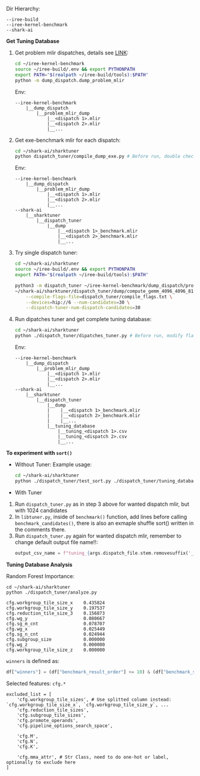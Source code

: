 Dir Hierarchy:
```
--iree-build
--iree-kernel-benchmark
--shark-ai
```

**Get Tuning Database**
1. Get problem mlir dispatches, details see [LINK](https://github.com/RattataKing/iree-kernel-benchmark/blob/dump_gemm/dump_dispatch/README.md):
    ```bash
    cd ~/iree-kernel-benchmark
    source ~/iree-build/.env && export PYTHONPATH
    export PATH="$(realpath ~/iree-build/tools):$PATH"
    python -m dump_dispatch.dump_problem_mlir
    ```
    Env:
    ```
    --iree-kernel-benchmark
        |__dump_dispatch
            |__problem_mlir_dump
                |__<dispatch 1>.mlir
                |__<dispatch 2>.mlir
                |__...
    ```

2. Get exe-benchmark mlir for each dispatch:
    ```bash
    cd ~/shark-ai/sharktuner
    python dispatch_tuner/compile_dump_exe.py # Before run, double check command flags (ex. gfx device) in run_iree_compile()
    ```
    Env:
    ```
    --iree-kernel-benchmark
        |__dump_dispatch
            |__problem_mlir_dump
                |__<dispatch 1>.mlir
                |__<dispatch 2>.mlir
                |__...
    --shark-ai
        |__sharktuner
            |__dispatch_tuner
                |__dump
                    |__<dispatch 1>_benchmark.mlir
                    |__<dispatch 2>_benchmark.mlir
                    |__...
    ```

3. Try single dispatch tuner:
    ```bash
    cd ~/shark-ai/sharktuner
    source ~/iree-build/.env && export PYTHONPATH
    export PATH="$(realpath ~/iree-build/tools):$PATH"

    python3 -m dispatch_tuner ~/iree-kernel-benchmark/dump_dispatch/problem_mlir_dump/compute_gemm_4096_4096_8192_f16_f32_tB_benchmark.mlir \
    ~/shark-ai/sharktuner/dispatch_tuner/dump/compute_gemm_4096_4096_8192_f16_f32_tB_benchmark.mlir \
        --compile-flags-file=dispatch_tuner/compile_flags.txt \
        --devices=hip://6 --num-candidates=30 \
        --dispatch-tuner-num-dispatch-candidates=30
    ```

4. Run dipatches tuner and get complete tuning database:
    ```bash
    cd ~/shark-ai/sharktuner
    python ./dispatch_tuner/dipatches_tuner.py # Before run, modify flags in cmd[] in main() to use target device
    ```
    Env:
    ```
    --iree-kernel-benchmark
        |__dump_dispatch
            |__problem_mlir_dump
                |__<dispatch 1>.mlir
                |__<dispatch 2>.mlir
                |__...
    --shark-ai
        |__sharktuner
            |__dispatch_tuner
                |__dump
                |    |__<dispatch 1>_benchmark.mlir
                |    |__<dispatch 2>_benchmark.mlir
                |    |__...
                |__tuning_database
                    |__tuning_<dispatch 1>.csv
                    |__tuning_<dispatch 2>.csv
                    |__...
    ```


**To experiment with `sort()`**
- Without Tuner:
Example usage:
    ```bash
    cd ~/shark-ai/sharktuner
    python ./dispatch_tuner/test_sort.py ./dispatch_tuner/tuning_database/tuning_compute_gemm_4096_4096_8192_f16_f32_tB.csv
    ```

- With Tuner
1. Run `dispatch_tuner.py` as in step 3 above for wanted dispatch mlir, but with 1024 candidates
2. In `libtuner.py`, inside of `benchmark()` function, add lines before calling `benchmark_candidates()`, there is also an exmaple shuffle sort() written in the comments there.
3. Run `dispatch_tuner.py` again for wanted dispatch mlir, remember to change default output file name!!:
    ```python
    output_csv_name = f"tuning_{args.dispatch_file.stem.removesuffix('_benchmark')}_shuffle.csv" # Naming example
    ```


**Tuning Database Analysis**

Random Forest Importance:
```base
cd ~/shark-ai/sharktuner
python ./dispatch_tuner/analyze.py
```
```
cfg.workgroup_tile_size_x    0.435824
cfg.workgroup_tile_size_y    0.197537
cfg.reduction_tile_size_3    0.156873
cfg.wg_y                     0.080667
cfg.sg_m_cnt                 0.078707
cfg.wg_x                     0.025449
cfg.sg_n_cnt                 0.024944
cfg.subgroup_size            0.000000
cfg.wg_z                     0.000000
cfg.workgroup_tile_size_z    0.000000
```

`winners` is defined as:
```python
df["winners"] = (df["benchmark_result_order"] <= 10) & (df["benchmark_speedup"] < 1)
```
Selected features: `cfg.*`
```
excluded_list = [
    'cfg.workgroup_tile_sizes', # Use splitted column instead: `cfg.workgroup_tile_size_x`, `cfg.workgroup_tile_size_y`, ...
    'cfg.reduction_tile_sizes',
    'cfg.subgroup_tile_sizes',
    'cfg.promote_operands',
    'cfg.pipeline_options_search_space',

    'cfg.M',
    'cfg.N',
    'cfg.K',

    'cfg.mma_attr', # Str Class, need to do one-hot or label, optionally to exclude here
]
```
